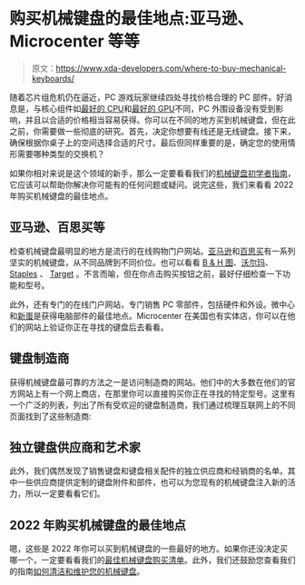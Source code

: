 # 购买机械键盘的最佳地点:亚马逊、Microcenter 等等

> 原文：<https://www.xda-developers.com/where-to-buy-mechanical-keyboards/>

随着芯片组危机仍在逼近，PC 游戏玩家继续四处寻找价格合理的 PC 部件。好消息是，与核心组件如[最好的 CPU](https://www.xda-developers.com/best-cpus/)和[最好的 GPU](https://www.xda-developers.com/these-are-the-best-graphics-cards-you-can-buy-nvidia-geforce-rtx-3080-amd-radeon-rx-6800-xt-and-more/)不同，PC 外围设备没有受到影响，并且以合适的价格相当容易获得。你可以在不同的地方买到机械键盘，但在此之前，你需要做一些彻底的研究。首先，决定你想要有线还是无线键盘。接下来，确保根据你桌子上的空间选择合适的尺寸。最后但同样重要的是，确定您的使用情形需要哪种类型的交换机？

如果你相对来说是这个领域的新手，那么一定要看看我们的[机械键盘初学者指南](https://www.xda-developers.com/mechanical-keyboards-guide/)，它应该可以帮助你解决你可能有的任何问题或疑问。说完这些，我们来看看 2022 年购买机械键盘的最佳地点。

## 亚马逊、百思买等

检查机械键盘最明显的地方是流行的在线购物门户网站。[亚马逊](https://www.amazon.com/s?k=mechanical+keyboard&tag=xda-4a151c3-20&ascsubtag=UUxdaUeUpU6861&asc_refurl=https%3A%2F%2Fwww.xda-developers.com%2Fwhere-to-buy-mechanical-keyboards%2F&asc_campaign=Short-Term)和[百思买](https://shop-links.co/1763895565757169142?u1=69191382-8d4b-4390-bcce-96f86e566a37)有一系列坚实的机械键盘，从不同品牌到不同价位。也可以看看 [B & H 图](https://bhpho.to/3rFP3Xa)、[沃尔玛](https://www.walmart.com/search?query=mechanical%20keyboard)、 [Staples](https://shop-links.co/1763896640576682169?u1=5935ca8d-076c-48ed-9725-1d7092cc672e) 、 [Target](https://www.target.com/s?searchTerm=mechanical+keyboard) 。不言而喻，但在你点击购买按钮之前，最好仔细检查一下功能和型号。

此外，还有专门的在线门户网站，专门销售 PC 零部件，包括硬件和外设。微中心和[新蛋](https://redirect.viglink.com/?key=f246be432ee335db8d1b13f098db73cc&cuid=UUxdaUeUpU6861&u=https%3A%2F%2Fwww.newegg.com%2Fp%2Fpl%3Fd%3Dmechanical%2Bkeyboards)是获得电脑部件的最佳地点。Microcenter 在美国也有实体店，你可以在他们的网站上验证你正在寻找的键盘后去看看。

## 键盘制造商

获得机械键盘最可靠的方法之一是访问制造商的网站。他们中的大多数在他们的官方网站上有一个网上商店，在那里你可以直接购买你正在寻找的特定型号。这里有一个广泛的列表，列出了所有受欢迎的键盘制造商，我们通过梳理互联网上的不同页面找到了这些制造商:

## 独立键盘供应商和艺术家

此外，我们偶然发现了销售键盘和键盘相关配件的独立供应商和经销商的名单。其中一些供应商提供定制的键盘附件和部件，也可以为您现有的机械键盘注入新的活力，所以一定要看看它们。

## 2022 年购买机械键盘的最佳地点

嗯，这些是 2022 年你可以买到机械键盘的一些最好的地方。如果你还没决定买哪一个，一定要看看我们的[最佳机械键盘购买清单](https://www.xda-developers.com/best-mechanical-keyboards/)。此外，我们还鼓励您查看我们的指南[如何清洁和维护您的机械键盘](https://www.xda-developers.com/how-to-clean-mechanical-keyboard/)。
